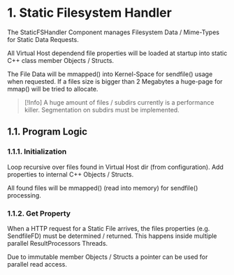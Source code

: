 # 1. Static Filesystem Handler

The StaticFSHandler Component manages Filesystem Data / Mime-Types for Static Data Requests.

All Virtual Host dependend file properties will be loaded at startup into static C++ class
member Objects / Structs.

The File Data will be mmapped() into Kernel-Space for sendfile() usage when requested.
If a files size is bigger than 2 Megabytes a huge-page for mmap() will be tried to allocate.

> [!Info]
> A huge amount of files / subdirs currently is a performance killer. Segmentation on subdirs
must be implemented.

## 1.1. Program Logic

### 1.1.1. Initialization

Loop recursive over files found in Virtual Host dir (from configuration). Add properties to
internal C++ Objects / Structs.

All found files will be mmapped() (read into memory) for sendfile() processing.

### 1.1.2. Get Property

When a HTTP request for a Static File arrives, the files properties (e.g. SendfileFD) must
be determined / returned. This happens inside multiple parallel ResultProcessors Threads.

Due to immutable member Objects / Structs a pointer can be used for parallel read access.
